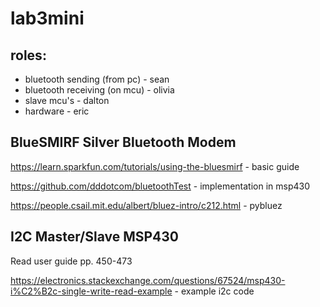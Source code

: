 # lab3mini

## roles:
+ bluetooth sending (from pc) - sean
+ bluetooth receiving (on mcu) - olivia
+ slave mcu's - dalton
+ hardware - eric

## BlueSMIRF Silver Bluetooth Modem

https://learn.sparkfun.com/tutorials/using-the-bluesmirf - basic guide

https://github.com/dddotcom/bluetoothTest - implementation in msp430

https://people.csail.mit.edu/albert/bluez-intro/c212.html - pybluez

## I2C Master/Slave MSP430

Read user guide pp. 450-473

https://electronics.stackexchange.com/questions/67524/msp430-i%C2%B2c-single-write-read-example - example i2c code
